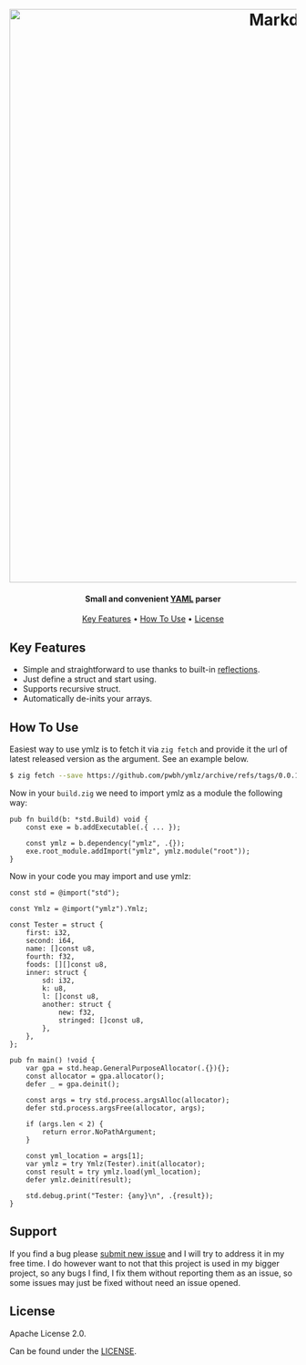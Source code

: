 <h1 align="center">
  <br>
  <img src="https://github-production-user-asset-6210df.s3.amazonaws.com/127856937/359537404-cf806741-1bfe-43da-972c-462a8718982a.svg?X-Amz-Algorithm=AWS4-HMAC-SHA256&X-Amz-Credential=AKIAVCODYLSA53PQK4ZA%2F20240820%2Fus-east-1%2Fs3%2Faws4_request&X-Amz-Date=20240820T151806Z&X-Amz-Expires=300&X-Amz-Signature=9e04b0148e520d51c87ffdea15b67f0951cf21472d3c25e517a6ffa726ad2d2f&X-Amz-SignedHeaders=host&actor_id=127856937&key_id=0&repo_id=841125766" alt="Markdownify" width="1007">
</h1>

<h4 align="center">Small and convenient <a href="https://en.wikipedia.org/wiki/YAML" target="_blank">YAML</a> parser</h4>

<p align="center">
  <a href="#key-features">Key Features</a> •
  <a href="#how-to-use">How To Use</a> •
  <a href="#license">License</a>
</p>

## Key Features

- Simple and straightforward to use thanks to built-in [reflections](https://ziglang.org/documentation/master/#Function-Reflection).
- Just define a struct and start using.
- Supports recursive struct.
- Automatically de-inits your arrays.

## How To Use

Easiest way to use ymlz is to fetch it via `zig fetch` and provide it the url of latest released version as the argument. See an example below.

```bash
$ zig fetch --save https://github.com/pwbh/ymlz/archive/refs/tags/0.0.1.tar.gz
```

Now in your `build.zig` we need to import ymlz as a module the following way:

```zig
pub fn build(b: *std.Build) void {
    const exe = b.addExecutable(.{ ... });

    const ymlz = b.dependency("ymlz", .{});
    exe.root_module.addImport("ymlz", ymlz.module("root"));
}
```

Now in your code you may import and use ymlz:

```zig
const std = @import("std");

const Ymlz = @import("ymlz").Ymlz;

const Tester = struct {
    first: i32,
    second: i64,
    name: []const u8,
    fourth: f32,
    foods: [][]const u8,
    inner: struct {
        sd: i32,
        k: u8,
        l: []const u8,
        another: struct {
            new: f32,
            stringed: []const u8,
        },
    },
};

pub fn main() !void {
    var gpa = std.heap.GeneralPurposeAllocator(.{}){};
    const allocator = gpa.allocator();
    defer _ = gpa.deinit();

    const args = try std.process.argsAlloc(allocator);
    defer std.process.argsFree(allocator, args);

    if (args.len < 2) {
        return error.NoPathArgument;
    }

    const yml_location = args[1];
    var ymlz = try Ymlz(Tester).init(allocator);
    const result = try ymlz.load(yml_location);
    defer ymlz.deinit(result);

    std.debug.print("Tester: {any}\n", .{result});
}
```

## Support

If you find a bug please [submit new issue](https://github.com/pwbh/ymlz/issues/new) and I will try to address it in my free time. I do however want to not that this project is used in my bigger project, so any bugs I find, I fix them without reporting them as an issue, so some issues may just be fixed without need an issue opened.

## License

Apache License 2.0.

Can be found under the [LICENSE](https://github.com/pwbh/ymlz/blob/master/LICENSE).
